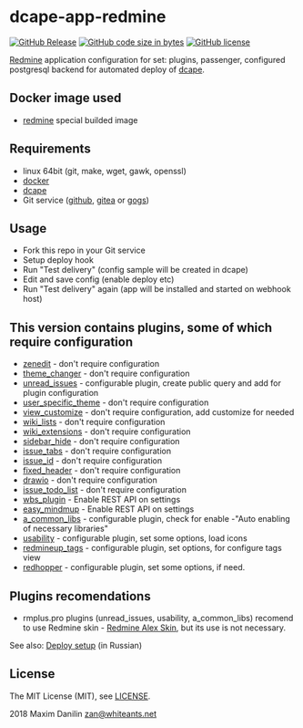 # dcape-app-redmine

[![GitHub Release][1]][2] [![GitHub code size in bytes][3]]() [![GitHub license][4]][5]

[1]: https://img.shields.io/github/release/dopos/dcape-app-redmine.svg
[2]: https://github.com/dopos/dcape-app-redmine/releases
[3]: https://img.shields.io/github/languages/code-size/dopos/dcape-app-redmine.svg
[4]: https://img.shields.io/github/license/dopos/dcape-app-redmine.svg
[5]: LICENSE

[Redmine](https://en.wikipedia.org/wiki/Redmine) application configuration for set: plugins, passenger, configured postgresql backend for automated deploy of [dcape](https://github.com/dopos/dcape).

## Docker image used

* [redmine](https://hub.docker.com/r/abhinand12/redmine3.4-plugins-passenger/) special builded image

## Requirements

* linux 64bit (git, make, wget, gawk, openssl)
* [docker](http://docker.io)
* [dcape](https://github.com/dopos/dcape)
* Git service ([github](https://github.com), [gitea](https://gitea.io) or [gogs](https://gogs.io))

## Usage

* Fork this repo in your Git service
* Setup deploy hook
* Run "Test delivery" (config sample will be created in dcape)
* Edit and save config (enable deploy etc)
* Run "Test delivery" again (app will be installed and started on webhook host)

## This version contains plugins, some of which require configuration

* [zenedit](https://www.redmineup.com/pages/plugins/zenedit) - don't require configuration
* [theme_changer](http://www.redmine.org/plugins/redmine_theme_changer) - don't require configuration
* [unread_issues](http://www.redmine.org/plugins/unread_issues)	- configurable plugin, create public query and add for plugin configuration
* [user_specific_theme](http://www.redmine.org/plugins/redmine_user_specific_theme) - don't require configuration
* [view_customize](http://www.redmine.org/plugins/redmine_view_customize) - don't require configuration, add customize for needed
* [wiki_lists](http://www.redmine.org/plugins/redmine_wiki_lists)	- don't require configuration
* [wiki_extensions](http://www.redmine.org/plugins/redmine_wiki_extensions)	- don't require configuration
* [sidebar_hide](http://www.redmine.org/plugins/sidebar_hide)	- don't require configuration
* [issue_tabs](http://www.redmine.org/plugins/redmine_issue_tabs)	- don't require configuration
* [issue_id](http://www.redmine.org/plugins/issue_id)	- don't require configuration
* [fixed_header](http://www.redmine.org/plugins/redmine-fixed-header)	- don't require configuration
* [drawio](http://www.redmine.org/plugins/redmine_drawio) - don't require configuration
* [issue_todo_list](http://www.redmine.org/plugins/redmine_issue_todo_lists)	- don't require configuration
* [wbs_plugin](http://www.redmine.org/plugins/wbs-plugin) - Enable REST API on settings
* [easy_mindmup](http://www.redmine.org/plugins/mindmap-plugin)	- Enable REST API on settings
* [a_common_libs](http://www.redmine.org/plugins/a_common_libs) - configurable plugin, check for enable -"Auto enabling of necessary libraries"
* [usability](http://www.redmine.org/plugins/usability)	- configurable plugin, set some options, load icons
* [redmineup_tags](http://www.redmine.org/plugins/redmineup_tags)	- configurable plugin, set options, for configure tags view
* [redhopper](http://www.redmine.org/plugins/redhopper)	- configurable plugin, set some options, if need.

## Plugins recomendations

* rmplus.pro plugins (unread_issues, usability, a_common_libs) recomend to use Redmine skin - [Redmine Alex Skin](https://bitbucket.org/dkuk/redmine_alex_skin.git), but its use is not necessary.


See also: [Deploy setup](https://github.com/dopos/dcape/blob/master/DEPLOY.md) (in Russian)

## License

The MIT License (MIT), see [LICENSE](LICENSE).

2018 Maxim Danilin <zan@whiteants.net>
